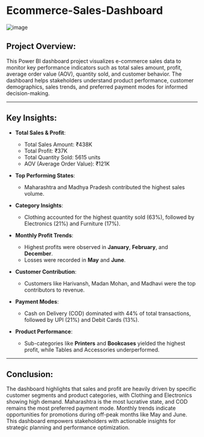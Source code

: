 # Ecommerce-Sales-Dashboard
![image](https://github.com/user-attachments/assets/15adb2d4-feca-4775-94b1-bd2c73989439) 


##  Project Overview:
This Power BI dashboard project visualizes e-commerce sales data to monitor key performance indicators such as total sales amount, profit, average order value (AOV), quantity sold, and customer behavior. The dashboard helps stakeholders understand product performance, customer demographics, sales trends, and preferred payment modes for informed decision-making.

---

##  Key Insights:

- **Total Sales & Profit**:  
  - Total Sales Amount: ₹438K  
  - Total Profit: ₹37K  
  - Total Quantity Sold: 5615 units  
  - AOV (Average Order Value): ₹121K  

- **Top Performing States**:  
  - Maharashtra and Madhya Pradesh contributed the highest sales volume.

- **Category Insights**:  
  - Clothing accounted for the highest quantity sold (63%), followed by Electronics (21%) and Furniture (17%).

- **Monthly Profit Trends**:  
  - Highest profits were observed in **January**, **February**, and **December**.  
  - Losses were recorded in **May** and **June**.

- **Customer Contribution**:  
  - Customers like Harivansh, Madan Mohan, and Madhavi were the top contributors to revenue.

- **Payment Modes**:  
  - Cash on Delivery (COD) dominated with 44% of total transactions, followed by UPI (21%) and Debit Cards (13%).

- **Product Performance**:  
  - Sub-categories like **Printers** and **Bookcases** yielded the highest profit, while Tables and Accessories underperformed.

---

##  Conclusion:

The dashboard highlights that sales and profit are heavily driven by specific customer segments and product categories, with Clothing and Electronics showing high demand. Maharashtra is the most lucrative state, and COD remains the most preferred payment mode. Monthly trends indicate opportunities for promotions during off-peak months like May and June. This dashboard empowers stakeholders with actionable insights for strategic planning and performance optimization.

